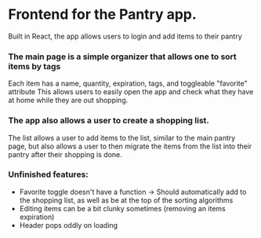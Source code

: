 # Frontend for the Pantry app. 
Built in React, the app allows users to login and add items to their pantry

### The main page is a simple organizer that allows one to sort items by tags
Each item has a name, quantity, expiration, tags, and toggleable "favorite" attribute
This allows users to easily open the app and check what they have at home while they are out shopping.

### The app also allows a user to create a shopping list.
The list allows a user to add items to the list, similar to the main pantry page, but also allows a user to then migrate the items from the list into their pantry after their shopping is done.

### Unfinished features:
* Favorite toggle doesn't have a function -> Should automatically add to the shopping list, as well as be at the top of the sorting algorithms
* Editing items can be a bit clunky sometimes (removing an items expiration)
* Header pops oddly on loading

